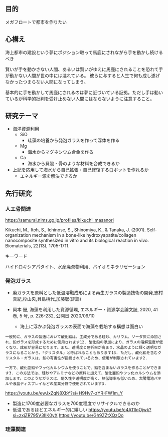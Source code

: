 ## 目的

メガフロートで都市を作りたい

## 心構え

海上都市の建設という夢にポジション取って馬鹿にされながら手を動かし続けるべき

賢いが手を動かさない人間、あるいは賢いがゆえに馬鹿にされることを恐れて手が動かない人間が世の中には溢れている。
彼らに与すると人生で何も成し遂げなかったつまらない人間になってしまう。

基本的に手を動かして馬鹿にされるのは夢に近づいている証拠。ただし手は動いているが科学的批判を受け止めない人間にはならないように注意すること。

## 研究テーマ

- 海洋資源利用
  - SiO
    - 珪藻の培養から発泡ガラスを作って浮体を作る
  - Mg
    - 海水からマグネシウム合金を作る
  - Ca
    - 海水から貝殻・骨のような材料を合成できるか
- 上記を応用して海水から自己拡張・自己修復するロボットを作れるか
  - エネルギー源を解決できるか

## 先行研究

### 人工骨関連

https://samurai.nims.go.jp/profiles/kikuchi_masanori

Kikuchi, M., Itoh, S., Ichinose, S., Shinomiya, K., & Tanaka, J. (2001). Self-organization mechanism in a bone-like hydroxyapatite/collagen nanocomposite synthesized in vitro and its biological reaction in vivo. Biomaterials, 22(13), 1705-1711.

キーワード

ハイドロキシアパタイト、水産廃棄物利用、バイオミネラリゼーション

### 発泡ガラス

- 廃ガラスを原料とした低温溶融成形による再生ガラスの製造技術の開発,志村真紀,杉山央,貝島桃代,加藤聡(評論)

- 岡本 優, 海藻を利用した資源循環, エネルギー・資源学会論文誌, 2020, 41 巻, 5 号, p. 226-232, 公開日 2020/09/10
  - 海上に浮かぶ発泡ガラスの表面で海藻を栽培する構想は面白い

```text
一般的に、ガラスの製造において酸化鉛は、主成分である珪砂、カリウム、ソーダ灰に添加され、鉛ガラスを形成するために使用されます12. 酸化鉛の添加により、ガラスの溶解温度が低くなり、成形が容易になります。また、透明度と屈折率が高まり、水晶のように輝く透明なガラスになることから、「クリスタル」と呼ばれることもあります13. ただし、酸化鉛を含むクリスタル・ガラスは、鉛の有害性が指摘されているため、使用が制限されています2.

一方で、酸化亜鉛やフッ化カルシウムを使うことで、鉛を含まないガラスを作ることができます3. この方法では、珪砂やアルミナなどの原料に加えて、酸化亜鉛やフッ化カルシウムを添加します。このようなガラスは、耐久性や透明度が高く、熱伝導率も低いため、太陽電池パネルや液晶ディスプレイなどの産業分野で使用されています3.
```
https://youtu.be/ewJxZqN8XbY?si=H9Hv7-zYR-FW1m_Y
  - 製造に1700度必要なガラスを700度程度でリサイクルできるのか
  - 低温であるほどエネルギー的に嬉しい
https://youtu.be/c4A11lqOjwk?si=zxjZR795V3IIK0yX
https://youtu.be/Gh9ZZtXQzQo

### 珪藻関連

